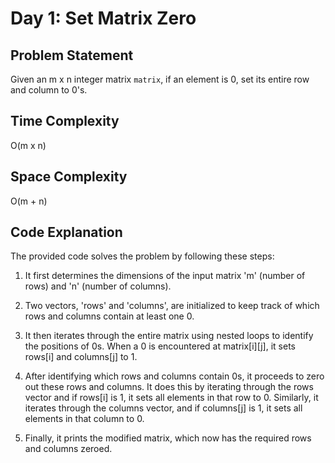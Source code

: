 # Day 1: Set Matrix Zero

## Problem Statement

Given an m x n integer matrix `matrix`, if an element is 0, set its entire row and column to 0's.

## Time Complexity

O(m x n)

## Space Complexity

O(m + n)

## Code Explanation

The provided code solves the problem by following these steps:

1. It first determines the dimensions of the input matrix 'm' (number of rows) and 'n' (number of columns).

2. Two vectors, 'rows' and 'columns', are initialized to keep track of which rows and columns contain at least one 0.

3. It then iterates through the entire matrix using nested loops to identify the positions of 0s. When a 0 is encountered at matrix[i][j], it sets rows[i] and columns[j] to 1.

4. After identifying which rows and columns contain 0s, it proceeds to zero out these rows and columns. It does this by iterating through the rows vector and if rows[i] is 1, it sets all elements in that row to 0. Similarly, it iterates through the columns vector, and if columns[j] is 1, it sets all elements in that column to 0.

5. Finally, it prints the modified matrix, which now has the required rows and columns zeroed.
